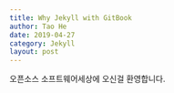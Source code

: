 ```yaml
---
title: Why Jekyll with GitBook
author: Tao He
date: 2019-04-27
category: Jekyll
layout: post
---
```


오픈소스 소프트웨어세상에 오신걸 환영합니다.
